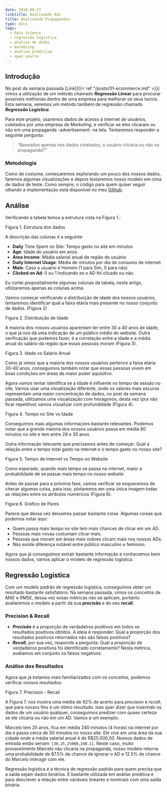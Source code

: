 ```yaml
---
date: 2018-08-27
linktitle: Analisando Ads
title: Analisando Propagandas
type: docs
tags:
  - Data Science
  - regressão logistica
  - analise de dados
  - marketing
  - analise preditiva
  - open source
---
```


## Introdução

No post da semana passada [Link]({{< ref "/posts/01-ecommerce.md" >}}) vimos a utilização de um método chamado **Regressão Linear** para procurar possíveis melhorias dentro de uma empresa para melhorar os seus lucros. Esta semana, veremos um método também de regressão chamado _**Regressão Logística**_.

Para este projeto, usaremos dados de acesso à internet de usuários, coletados por uma empresa de _Marketing_, e verificar se eles clicaram ou não em uma propaganda -advertisement- na tela. Tentaremos responder a seguinte pergunta:

> “Baseados apenas nos dados coletados, o usuário clicaria ou não na propaganda?”

### Metodologia

Como de costume, começaremos explorando um pouco dos nossos dados, faremos algumas visualizações e depois testaremos nosso modelo em cima de dados de teste. Como sempre, o código para quem quiser seguir olhando a implementação está disponível no meu [Github](http://github.com/claudiodavi).

## Análise

Verificando a tabela temos a estrutura vista na Figura 1.:

Figura 1. Estrutura dos dados

A descrição das colunas é a seguinte:

- **Daily** Time Spent on Site: Tempo gasto no site em minutos
- **Age**: Idade do usuário em anos.
- **Area Income**: Média salarial anual da região do usuário
- **Daily Internet Usage**: Média de minutos por dia de consumo de internet.
- **Male**: Caso o usuário é Homem (1 para Sim, 0 para não)
- **Clicked on Ad**: 0 ou 1 indicando se o AD foi clicado ou não.

Eu cortei propositalmente algumas colunas da tabela, neste artigo, utilizaremos apenas as colunas acima.

Vamos começar verificando a distribuição de idade dos nossos usuários, tentaremos identificar qual a faixa etária mais presente no nosso conjunto de dados. (Figura 2)

Figura 2. Distribuição de Idade

A maioria dos nossos usuários aparentam ter entre 30 a 40 anos de idade, o que já nos dá uma indicação de um público médio do website. Outra verificação que podemos fazer, é a correlação entre a idade e a média anual do salário da região que essas pessoas moram (Figura 3).

Figura 3. Idade vs Salário Anual

Como já vimos que a maioria dos nossos usuários pertence a faixa etária 30–40 anos, conseguimos também notar que essas pessoas vivem em boas condições em áreas de maior poder aquisitivo.

Agora vamos tentar identifica se a idade é influente no tempo de sessão no site. Vamos usar uma visualização diferente, onde os valores mais escuros representam uma maior concentração de dados, no post da semana passada, utilizamos uma visualização com hexágonos, desta vez (pra não ficar repetitivo) vamos visualizar com profundidade (Figura 4).

Figura 4. Tempo no Site vs Idade

Conseguimos mais algumas informações bastante relevantes. Podemos notar que a grande maioria dos nossos usuários passa em média 80 minutos no site e tem entre 28 e 35 anos.

Outra informação relevante que precisamos antes de começar: Qual a relação entre o tempo total gasto na internet e o tempo gasto no nosso site?

Figura 5. Tempo de Internet vs Tempo no Website

Como esperado, quando mais tempo se passa na internet, maior a probabilidade de se passar mais tempo no nosso website.

Antes de passar para a próxima fase, vamos verificar se esquecemos de checar algumas coisa, para isso, plotaremos em uma única imagem todas as relações entre os atributos numéricos (Figura 6).

Figura 6. Gráfico de Pares

Parece que dessa vez deixamos passar bastante coisa. Algumas coisas que podemos notar aqui:

- Quem passa mais tempo no site tem mais chances de clicar em um AD.
- Pessoas mais novas costumam clicar mais.
- Pessoas que moram em áreas mais nobres clicam mais nos nossos ADs.
- Não existe diferença notável entre público masculino e feminino.

Agora que já conseguimos extrair bastante informação e conhecemos bem nossos dados, vamos aplicar o modelo de regressão logística.

## Regressão Logística

Com um modelo padrão de regressão logística, conseguimos obter um resultado bastante satisfatório. Na semana passada, vimos os conceitos de _MAE_ e _RMSE_, dessa vez essas métricas não se aplicam, portanto avaliaremos o modelo a partir da sua **precisão** e do seu **recall**.

### Precision & Recall

- **_Precisão_** é a proporção de verdadeiros positivos em todos os resultados positivos obtidos. A ideia é responder: Qual a proporção dos resultados positivos retornados não são falsos positivos?
- **_Recall_**, por sua vez, responde a pergunta: Qual a proporção de verdadeiros positivos foi identificado corretamente? Nesta métrica, avaliamos em conjunto os falsos negativos.

### Análise dos Resultados

Agora que já estamos mais familiarizados com os conceitos, podemos verificar nossos resultados:

Figura 7. Precision - Recall

A Figura 7. nos mostra uma média de 92% de acerto para _precision_ e _recall_, que para nossos fins é um ótimo resultado. Isso quer dizer que inserindo os dados de um usuário qualquer, conseguimos predizer com quase certeza se ele clicaria ou não em um AD. Vamos a um exemplo:

Marcelo tem 25 anos, fica em média 240 minutos (4 horas) na internet por dia e passa cerca de 30 minutos no nosso site. Ele vive em uma área da sua cidade onde a média salarial anual é de R\$25.000,00. Nossos dados de entrada então seriam: `[30,25,25000,240,1]`. Neste caso, muito provavelmente Marcelo não clicaria na propaganda, nosso modelo retorna uma probabilidade de 87.5% de chance de ignorar o AD e 12.5% de chance do Marcelo interagir com ele.

Regressão logística é a técnica de regressão padrão para quem precisa que a saída sejam dados binários. É bastante utilizada em análise preditiva e para descrever a relação entre variáveis lineares e nominais com uma saída binária.
